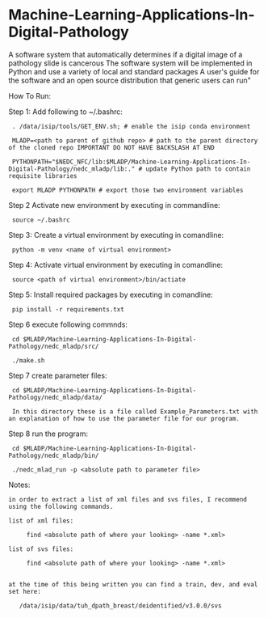 # Machine-Learning-Applications-In-Digital-Pathology
A software system that automatically determines if a digital image of a pathology slide is cancerous  The software system will be implemented in Python and use a variety of local and standard packages  A user's guide for the software and an open source distribution that generic users can run"

How To Run:

Step 1: Add following to ~/.bashrc:

     . /data/isip/tools/GET_ENV.sh; # enable the isip conda environment
     
     MLADP=<path to parent of github repo> # path to the parent directory of the cloned repo IMPORTANT DO NOT HAVE BACKSLASH AT END
     
     PYTHONPATH="$NEDC_NFC/lib:$MLADP/Machine-Learning-Applications-In-Digital-Pathology/nedc_mladp/lib:." # update Python path to contain requisite libraries
     
     export MLADP PYTHONPATH # export those two environment variables

Step 2 Activate new environment by executing in commandline:

     source ~/.bashrc

Step 3: Create a virtual environment by executing in comandline:

     python -m venv <name of virtual environment>

Step 4: Activate virtual environment by executing in comandline:

     source <path of virtual environment>/bin/actiate

Step 5: Install required packages by executing in comandline:

     pip install -r requirements.txt

Step 6 execute following commnds:

     cd $MLADP/Machine-Learning-Applications-In-Digital-Pathology/nedc_mladp/src/

     ./make.sh

Step 7 create parameter files:

     cd $MLADP/Machine-Learning-Applications-In-Digital-Pathology/nedc_mladp/data/

     In this directory these is a file called Example_Parameters.txt with an explanation of how to use the parameter file for our program.

Step 8 run the program:

     cd $MLADP/Machine-Learning-Applications-In-Digital-Pathology/nedc_mladp/bin/

     ./nedc_mlad_run -p <absolute path to parameter file>


Notes:

	in order to extract a list of xml files and svs files, I recommend using the following commands.

	list of xml files:

	     find <absolute path of where your looking> -name *.xml>

	list of svs files:

	     find <absolute path of where your looking> -name *.xml>


	at the time of this being written you can find a train, dev, and eval set here:

	   /data/isip/data/tuh_dpath_breast/deidentified/v3.0.0/svs